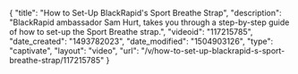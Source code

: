 {
    "title": "How to Set-Up BlackRapid's Sport Breathe Strap",
    "description": "BlackRapid ambassador Sam Hurt, takes you through a step-by-step guide of how to set-up the Sport Breathe strap.",
    "videoid": "117215785",
    "date_created": "1493782023",
    "date_modified": "1504903126",
    "type": "captivate",
    "layout": "video",
    "url": "\/v\/how-to-set-up-blackrapid-s-sport-breathe-strap\/117215785"
}